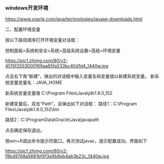 
### windows开发环境


https://www.oracle.com/java/technologies/javase-downloads.html

二、配置环境变量

按以下路径顺序打开环境变量对话框：

控制面板>系统和安全>系统>高级系统设置>高级>环境变量

https://pic1.zhimg.com/80/v2-4515f2553000169aa85fa533bc40d1d4_1440w.jpg

点击右下角“新建”，弹出的对话框中输入变量名和变量值以新建系统变量。
新系统变量变量名：JAVA_HOME

新系统变量变量值 C:\Program Files\Java\jdk1.8.0_152

新建变量后，双击“Path”，会弹出如下对话框：
路径1：C:\Program Files\Java\jdk1.8.0_152\bin

路径2：C:\ProgramData\Oracle\Java\javapath

点击确定保存退出。

按win+R调出命令提示符窗口。再次测试javac，提示配置成功。界面如下

https://pic1.zhimg.com/80/v2-f9b49768a5681bf913e9b8eb4ab3b23c_1440w.jpg
